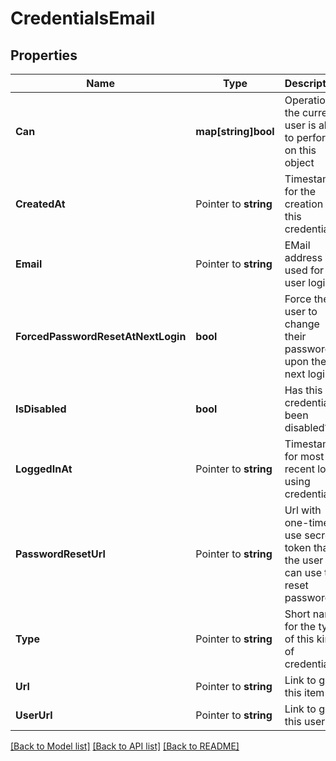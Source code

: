 # CredentialsEmail

## Properties

Name | Type | Description | Notes
------------ | ------------- | ------------- | -------------
**Can** | **map[string]bool** | Operations the current user is able to perform on this object | [optional] [readonly] 
**CreatedAt** | Pointer to **string** | Timestamp for the creation of this credential | [optional] [readonly] 
**Email** | Pointer to **string** | EMail address used for user login | [optional] 
**ForcedPasswordResetAtNextLogin** | **bool** | Force the user to change their password upon their next login | [optional] 
**IsDisabled** | **bool** | Has this credential been disabled? | [optional] [readonly] 
**LoggedInAt** | Pointer to **string** | Timestamp for most recent login using credential | [optional] [readonly] 
**PasswordResetUrl** | Pointer to **string** | Url with one-time use secret token that the user can use to reset password | [optional] [readonly] 
**Type** | Pointer to **string** | Short name for the type of this kind of credential | [optional] [readonly] 
**Url** | Pointer to **string** | Link to get this item | [optional] [readonly] 
**UserUrl** | Pointer to **string** | Link to get this user | [optional] [readonly] 

[[Back to Model list]](../README.md#documentation-for-models) [[Back to API list]](../README.md#documentation-for-api-endpoints) [[Back to README]](../README.md)


